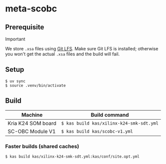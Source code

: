 # meta-scobc

## Prerequisite

> [!IMPORTANT]
> We store `.xsa` files using [Git LFS][1]. Make sure Git LFS is
> installed; otherwise you won't get the actual `.xsa` files and the build
> will fail.

## Setup

```
$ uv sync
$ source .venv/bin/activate
```

## Build

|Machine|Build command|
|-|-|
|Kria K24 SOM board|`$ kas build kas/xilinx-k24-smk-sdt.yml`|
|SC-OBC Module V1|`$ kas build kas/scobc-v1.yml`|

### Faster builds (shared caches)

```
$ kas build kas/xilinx-k24-smk-sdt.yml:kas/conf/site.opt.yml
```

[1]: https://git-lfs.com/
